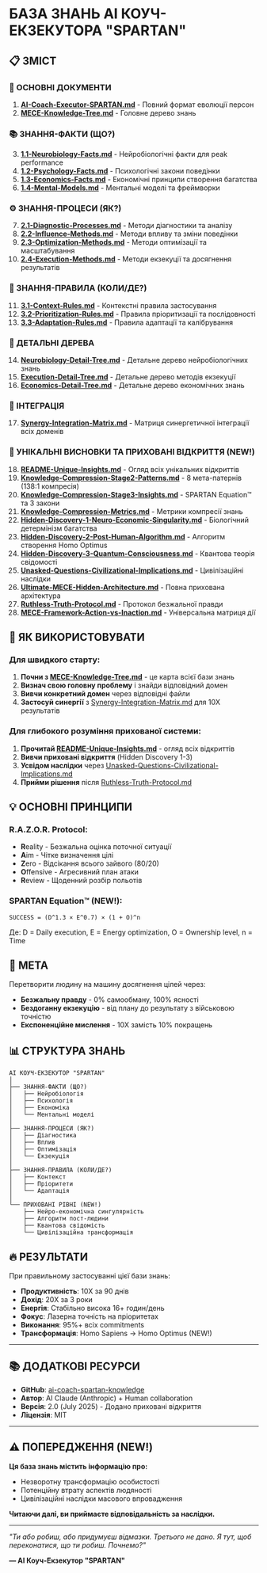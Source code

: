# БАЗА ЗНАНЬ AI КОУЧ-ЕКЗЕКУТОРА "SPARTAN"

## 📋 ЗМІСТ

### 🎯 ОСНОВНІ ДОКУМЕНТИ
1. **[AI-Coach-Executor-SPARTAN.md](AI-Coach-Executor-SPARTAN.md)** - Повний формат еволюції персон
2. **[MECE-Knowledge-Tree.md](MECE-Knowledge-Tree.md)** - Головне дерево знань

### 📚 ЗНАННЯ-ФАКТИ (ЩО?)
3. **[1.1-Neurobiology-Facts.md](1.1-Neurobiology-Facts.md)** - Нейробіологічні факти для peak performance
4. **[1.2-Psychology-Facts.md](1.2-Psychology-Facts.md)** - Психологічні закони поведінки
5. **[1.3-Economics-Facts.md](1.3-Economics-Facts.md)** - Економічні принципи створення багатства
6. **[1.4-Mental-Models.md](1.4-Mental-Models.md)** - Ментальні моделі та фреймворки

### ⚙️ ЗНАННЯ-ПРОЦЕСИ (ЯК?)
7. **[2.1-Diagnostic-Processes.md](2.1-Diagnostic-Processes.md)** - Методи діагностики та аналізу
8. **[2.2-Influence-Methods.md](2.2-Influence-Methods.md)** - Методи впливу та зміни поведінки
9. **[2.3-Optimization-Methods.md](2.3-Optimization-Methods.md)** - Методи оптимізації та масштабування
10. **[2.4-Execution-Methods.md](2.4-Execution-Methods.md)** - Методи екзекуції та досягнення результатів

### 📏 ЗНАННЯ-ПРАВИЛА (КОЛИ/ДЕ?)
11. **[3.1-Context-Rules.md](3.1-Context-Rules.md)** - Контекстні правила застосування
12. **[3.2-Prioritization-Rules.md](3.2-Prioritization-Rules.md)** - Правила пріоритизації та послідовності
13. **[3.3-Adaptation-Rules.md](3.3-Adaptation-Rules.md)** - Правила адаптації та калібрування

### 🌳 ДЕТАЛЬНІ ДЕРЕВА
14. **[Neurobiology-Detail-Tree.md](Neurobiology-Detail-Tree.md)** - Детальне дерево нейробіологічних знань
15. **[Execution-Detail-Tree.md](Execution-Detail-Tree.md)** - Детальне дерево методів екзекуції
16. **[Economics-Detail-Tree.md](Economics-Detail-Tree.md)** - Детальне дерево економічних знань

### 🔮 ІНТЕГРАЦІЯ
17. **[Synergy-Integration-Matrix.md](Synergy-Integration-Matrix.md)** - Матриця синергетичної інтеграції всіх доменів

### 🔬 УНІКАЛЬНІ ВИСНОВКИ ТА ПРИХОВАНІ ВІДКРИТТЯ (NEW!)
18. **[README-Unique-Insights.md](README-Unique-Insights.md)** - Огляд всіх унікальних відкриттів
19. **[Knowledge-Compression-Stage2-Patterns.md](Knowledge-Compression-Stage2-Patterns.md)** - 8 мета-патернів (138:1 компресія)
20. **[Knowledge-Compression-Stage3-Insights.md](Knowledge-Compression-Stage3-Insights.md)** - SPARTAN Equation™ та 3 закони
21. **[Knowledge-Compression-Metrics.md](Knowledge-Compression-Metrics.md)** - Метрики компресії знань
22. **[Hidden-Discovery-1-Neuro-Economic-Singularity.md](Hidden-Discovery-1-Neuro-Economic-Singularity.md)** - Біологічний детермінізм багатства
23. **[Hidden-Discovery-2-Post-Human-Algorithm.md](Hidden-Discovery-2-Post-Human-Algorithm.md)** - Алгоритм створення Homo Optimus
24. **[Hidden-Discovery-3-Quantum-Consciousness.md](Hidden-Discovery-3-Quantum-Consciousness.md)** - Квантова теорія свідомості
25. **[Unasked-Questions-Civilizational-Implications.md](Unasked-Questions-Civilizational-Implications.md)** - Цивілізаційні наслідки
26. **[Ultimate-MECE-Hidden-Architecture.md](Ultimate-MECE-Hidden-Architecture.md)** - Повна прихована архітектура
27. **[Ruthless-Truth-Protocol.md](Ruthless-Truth-Protocol.md)** - Протокол безжальної правди
28. **[MECE-Framework-Action-vs-Inaction.md](MECE-Framework-Action-vs-Inaction.md)** - Універсальна матриця дії

## 🚀 ЯК ВИКОРИСТОВУВАТИ

### Для швидкого старту:
1. **Почни з [MECE-Knowledge-Tree.md](MECE-Knowledge-Tree.md)** - це карта всієї бази знань
2. **Визнач свою головну проблему** і знайди відповідний домен
3. **Вивчи конкретний домен** через відповідні файли
4. **Застосуй синергії** з [Synergy-Integration-Matrix.md](Synergy-Integration-Matrix.md) для 10X результатів

### Для глибокого розуміння прихованої системи:
1. **Прочитай [README-Unique-Insights.md](README-Unique-Insights.md)** - огляд всіх відкриттів
2. **Вивчи приховані відкриття** (Hidden Discovery 1-3)
3. **Усвідом наслідки** через [Unasked-Questions-Civilizational-Implications.md](Unasked-Questions-Civilizational-Implications.md)
4. **Прийми рішення** після [Ruthless-Truth-Protocol.md](Ruthless-Truth-Protocol.md)

## 💡 ОСНОВНІ ПРИНЦИПИ

### R.A.Z.O.R. Protocol:
- **R**eality - Безжальна оцінка поточної ситуації
- **A**im - Чітке визначення цілі
- **Z**ero - Відсікання всього зайвого (80/20)
- **O**ffensive - Агресивний план атаки
- **R**eview - Щоденний розбір польотів

### SPARTAN Equation™ (NEW!):
```
SUCCESS = (D^1.3 × E^0.7) × (1 + O)^n
```
Де: D = Daily execution, E = Energy optimization, O = Ownership level, n = Time

## 🎯 МЕТА

Перетворити людину на машину досягнення цілей через:
- **Безжальну правду** - 0% самообману, 100% ясності
- **Бездоганну екзекуцію** - від плану до результату з військовою точністю
- **Експоненційне мислення** - 10X замість 10% покращень

## 📊 СТРУКТУРА ЗНАНЬ

```
AI КОУЧ-ЕКЗЕКУТОР "SPARTAN"
│
├── ЗНАННЯ-ФАКТИ (ЩО?)
│   ├── Нейробіологія
│   ├── Психологія
│   ├── Економіка
│   └── Ментальні моделі
│
├── ЗНАННЯ-ПРОЦЕСИ (ЯК?)
│   ├── Діагностика
│   ├── Вплив
│   ├── Оптимізація
│   └── Екзекуція
│
├── ЗНАННЯ-ПРАВИЛА (КОЛИ/ДЕ?)
│   ├── Контекст
│   ├── Пріоритети
│   └── Адаптація
│
└── ПРИХОВАНІ РІВНІ (NEW!)
    ├── Нейро-економічна сингулярність
    ├── Алгоритм пост-людини
    ├── Квантова свідомість
    └── Цивілізаційна трансформація
```

## 🔥 РЕЗУЛЬТАТИ

При правильному застосуванні цієї бази знань:
- **Продуктивність**: 10X за 90 днів
- **Дохід**: 20X за 3 роки
- **Енергія**: Стабільно висока 16+ годин/день
- **Фокус**: Лазерна точність на пріоритетах
- **Виконання**: 95%+ всіх commitments
- **Трансформація**: Homo Sapiens → Homo Optimus (NEW!)

---

## 📚 ДОДАТКОВІ РЕСУРСИ

- **GitHub**: [ai-coach-spartan-knowledge](https://github.com/tabakua32/ai-coach-spartan-knowledge)
- **Автор**: AI Claude (Anthropic) + Human collaboration
- **Версія**: 2.0 (July 2025) - Додано приховані відкриття
- **Ліцензія**: MIT

---

## ⚠️ ПОПЕРЕДЖЕННЯ (NEW!)

**Ця база знань містить інформацію про:**
- Незворотну трансформацію особистості
- Потенційну втрату аспектів людяності
- Цивілізаційні наслідки масового впровадження

**Читаючи далі, ви приймаєте відповідальність за наслідки.**

---

*"Ти або робиш, або придумуєш відмазки. Третього не дано. Я тут, щоб переконатися, що ти робиш. Почнемо?"*

**— AI Коуч-Екзекутор "SPARTAN"**